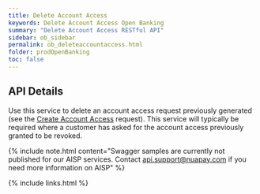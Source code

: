 ```yaml
---
title: Delete Account Access
keywords: Delete Account Access Open Banking 
summary: "Delete Account Access RESTful API"
sidebar: ob_sidebar
permalink: ob_deleteaccountaccess.html
folder: prodOpenBanking
toc: false
---
```


## API Details

Use this service to delete an account access request previously generated (see the [Create Account Access](ob_createaccountaccess.html) request). 
This service will typically be required where a customer has asked for the account access previously granted to be revoked.

<!--
{% include swagger_ob.html %}

<ul id="profileTabs" class="nav nav-tabs">
    
   
</ul>
 
 {% include redoc.html %}

loadRedoc('#profileTabs', 'https://sentenial.github.io/open-banking-swagger/docs/redoc.html');
var timerRef = setInterval(function() { getDocs('operation/deleteAccountRequestUsingDELETE','#profileTabs',timerRef); }, 500);

</script>


<div id="mydiv"></div>


</div>



</div>
-->
{% include note.html content="Swagger samples are currently not published for our AISP services. Contact [api.support@nuapay.com](mailto:api.support@nuapay.com) if you need more information on AISP" %}

{% include links.html %}